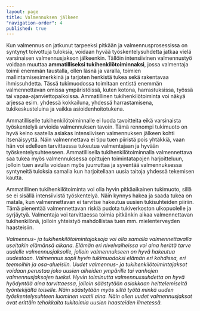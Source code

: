 ```yaml
---
layout: page
title: Valmennuksen jälkeen
"navigation-order": 4
published: true
---
```


Kun valmennus on jatkunut tarpeeksi pitkään ja valmennusprosessissa on syntynyt toivottuja tuloksia, voidaan hyvää työskentelysuhdetta jatkaa vielä varsinaisen valmennusjakson jälkeenkin. Tällöin intensiivinen valmennustyö voidaan muuttaa **ammatilliseksi tukihenkilötoiminnaksi**, jossa valmentaja toimii enemmän taustalla, ollen läsnä ja varalla, toimien mallintamisesimerkkinä ja tarjoten henkistä tukea sekä rakentavaa ihmissuhdetta. Tässä tukimuodossa toimitaan entistä enemmän valmennettavan omissa ympäristöissä, kuten kotona, harrastuksissa, työssä tai vapaa-ajanviettopaikoissa. Ammatillinen tukihenkilötoiminta voi näkyä arjessa esim. yhdessä kokkailuna, yhdessä harrastamisena, tukikeskusteluina ja vaikka asioidenhoitotukena.

Ammatilliselle tukihenkilötoiminnalle ei luoda tavoitteita eikä varsinaista työskentelyä arvioida valmennuksen tavoin. Tämä rennompi tukimuoto on hyvä keino saatella asiakas intensiivisen valmennuksen jälkeen kohti itsenäisyyttä. Näin valmennettava ei tipu tuen piiristä pois yhtäkkiä, vaan hän voi edelleen tarvittaessa tukeutua valmentajaan ja hyvään työskentelysuhteeseen. Ammatillisella tukihenkilötoiminnalla valmennettava saa tukea myös valmennuksessa opittujen toimintatapojen harjoitteluun, jolloin tuen avulla voidaan myös juurruttaa ja syventää valmennuksessa syntyneitä tuloksia samalla kun harjoitellaan uusia taitoja yhdessä tekemisen kautta.

Ammatillinen tukihenkilötoiminta voi olla hyvin pitkäaikainen tukimuoto, sillä se ei sisällä intensiivistä työskentelyä. Näin kynnys hakea ja saada tukea on matala, kun valmennettavan ei tarvitse hakeutua uusien tukisuhteiden piiriin. Tämä pienentää valmennettavan riskiä pudota tukiverkoston ulkopuolelle ja syrjäytyä. Valmentaja voi tarvittaessa toimia pitkänkin aikaa valmennettavan tukihenkilönä, jolloin yhteistyö mahdollistaa tuen mm. mielenterveyden haasteisiin.

*Valmennus- ja tukihenkilötoimintajaksoja voi olla samalla valmennettavalla useitakin elämänsä aikana. Elämän eri nivelvaiheissa voi aina herätä tarve uudelle valmennusjaksolle, jolloin valmennukseen on hyvä hakeutua uudestaan. Valmennus sopii hyvin tukimuodoksi elämän eri kohdissa, eri teemoihin ja osa-alueisiin. Uudet valmennus- ja tukihenkilötoimintajaksot voidaan perustaa joko uusien aiheiden ympärille tai vanhojen valmennusjaksojen tueksi. Hyvin toiminutta valmennussuhdetta on hyvä hyödyntää aina tarvittaessa, jolloin säästytään asiakkaan heittelemiseltä työntekijältä toiselle. Näin säästytään myös siltä työtä minkä uuden työskentelysuhteen luominen vaatii aina. Näin ollen uudet valmennusjaksot ovat erittäin tehokkaita tukitoimia uusien haasteiden ilmetessä.*